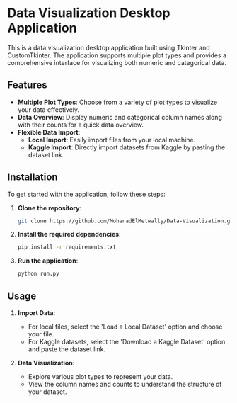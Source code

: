 # Data Visualization Desktop Application

This is a data visualization desktop application built using Tkinter and CustomTkinter. The application supports multiple plot types and provides a comprehensive interface for visualizing both numeric and categorical data.

## Features

- **Multiple Plot Types**: Choose from a variety of plot types to visualize your data effectively.
- **Data Overview**: Display numeric and categorical column names along with their counts for a quick data overview.
- **Flexible Data Import**: 
  - **Local Import**: Easily import files from your local machine.
  - **Kaggle Import**: Directly import datasets from Kaggle by pasting the dataset link.

## Installation

To get started with the application, follow these steps:

1. **Clone the repository**:
    ```sh
    git clone https://github.com/MohanadElMetwally/Data-Visualization.git
    ```
2. **Install the required dependencies**:
    ```sh
    pip install -r requirements.txt
    ```
3. **Run the application**:
    ```sh
    python run.py
    ```

## Usage

1. **Import Data**:
   - For local files, select the 'Load a Local Dataset' option and choose your file.
   - For Kaggle datasets, select the 'Download a Kaggle Dataset' option and paste the dataset link.

2. **Data Visualization**:
   - Explore various plot types to represent your data.
   - View the column names and counts to understand the structure of your dataset.
